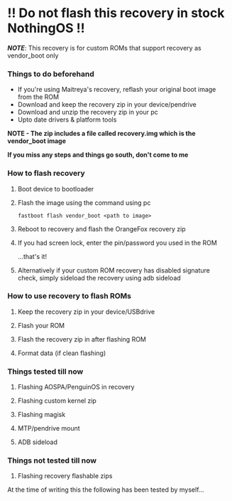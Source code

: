 # !! Do not flash this recovery in stock NothingOS !!

***NOTE***: This recovery is for custom ROMs that support recovery as vendor_boot only

### Things to do beforehand
  - If you're using Maitreya's recovery, reflash your original boot image from the ROM
  - Download and keep the recovery zip in your device/pendrive
  - Download and unzip the recovery zip in your pc
  - Upto date drivers & platform tools



  **NOTE - The zip includes a file called recovery.img which is the vendor_boot image**

  **If you miss any steps and things go south, don't come to me**

### How to flash recovery 
   1. Boot device to bootloader

   2. Flash the image using the command using pc

       `fastboot flash vendor_boot <path to image>`


   3. Reboot to recovery and flash the OrangeFox recovery zip
 
   4. If you had screen lock, enter the pin/password you used in the ROM


        ...that's it!

   5.  Alternatively if your custom ROM recovery has disabled signature check, simply sideload the recovery using adb sideload

### How to use recovery to flash ROMs

   1. Keep the recovery zip in your device/USBdrive

   2. Flash your ROM

   3. Flash the recovery zip in after flashing ROM

   4. Format data (if clean flashing)

### Things tested till now

   1. Flashing AOSPA/PenguinOS in recovery

   2. Flashing custom kernel zip

   3. Flashing magisk

   4. MTP/pendrive mount

   5. ADB sideload

### Things not tested till now

   1. Flashing recovery flashable zips

   At the time of writing this the following has been tested by myself...
